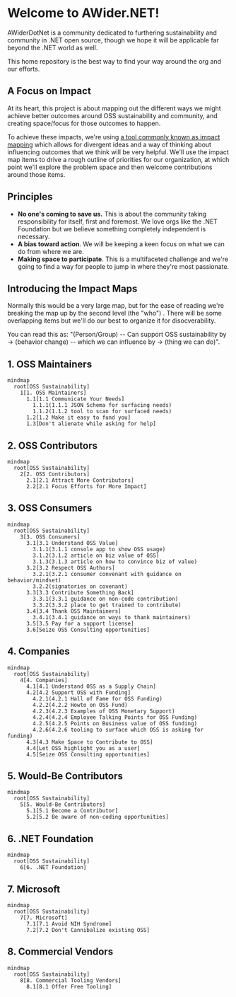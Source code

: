 # Welcome to AWider.NET!

AWiderDotNet is a community dedicated to furthering sustainability and community in .NET open source, though we hope it will be applicable far beyond the .NET world as well.

This home repository is the best way to find your way around the org and our efforts.

## A Focus on Impact

At its heart, this project is about mapping out the different ways we might achieve better outcomes around OSS sustainability and community, and creating space/focus for those outcomes to happen.

To achieve these impacts, we're using [a tool commonly known as impact mapping](https://www.impactmapping.org) which allows for divergent ideas and a way of thinking about influencing outcomes that we think will be very helpful. We'll use the impact map items to drive a rough outline of priorities for our organization, at which point we'll explore the problem space and then welcome contributions around those items.

## Principles

* **No one's coming to save us.** This is about the community taking responsibility for itself, first and foremost. We love orgs like the .NET Foundation but we believe something completely independent is necessary.
* **A bias toward action**. We will be keeping a keen focus on what we can do from where we are.
* **Making space to participate**. This is a multifaceted challenge and we're going to find a way for people to jump in where they're most passionate.

## Introducing the Impact Maps

Normally this would be a very large map, but for the ease of reading we're breaking the map up by the second level (the "who")
. There will be some overlapping items but we'll do our best to organize it for disocverability.

You can read this as: "(Person/Group) -- Can support OSS sustainability by -> (behavior change)  -- which we can influence by -> (thing we can do)".


## 1. OSS Maintainers

```mermaid
mindmap
  root[OSS Sustainability]
    1[1. OSS Maintainers]
      1.1[1.1 Communicate Your Needs]
        1.1.1(1.1.1 JSON Schema for surfacing needs)
        1.1.2(1.1.2 tool to scan for surfaced needs)
      1.2[1.2 Make it easy to fund you]
      1.3[Don't alienate while asking for help]
```

## 2. OSS Contributors

```mermaid
mindmap
  root[OSS Sustainability]
    2[2. OSS Contributors]
      2.1[2.1 Attract More Contributors]
      2.2[2.1 Focus Efforts for More Impact]
```

## 3. OSS Consumers

```mermaid
mindmap
  root[OSS Sustainability]
    3[3. OSS Consumers]
      3.1[3.1 Understand OSS Value]
        3.1.1(3.1.1 console app to show OSS usage)
        3.1.2(3.1.2 article on biz value of OSS)
        3.1.3(3.1.3 article on how to convince biz of value)
      3.2[3.2 Respect OSS Authors]
        3.2.1(3.2.1 consumer convenant with guidance on behavior/mindset)
        3.2.2(signatories on covenant)
      3.3[3.3 Contribute Something Back]
        3.3.1(3.3.1 guidance on non-code contribution)
        3.3.2(3.3.2 place to get trained to contribute)
      3.4[3.4 Thank OSS Maintainers]
        3.4.1(3.4.1 guidance on ways to thank maintainers)
      3.5[3.5 Pay for a support license]
      3.6[Seize OSS Consulting opportunities]
```

## 4. Companies

```mermaid
mindmap
  root[OSS Sustainability]
    4[4. Companies]
      4.1[4.1 Understand OSS as a Supply Chain]
      4.2[4.2 Support OSS with Funding]
        4.2.1(4.2.1 Hall of Fame for OSS Funding)
        4.2.2(4.2.2 Howto on OSS Fund)
        4.2.3(4.2.3 Examples of OSS Monetary Support)
        4.2.4(4.2.4 Employee Talking Points for OSS Funding)
        4.2.5(4.2.5 Points on Business value of OSS funding)
        4.2.6(4.2.6 tooling to surface which OSS is asking for funding)
      4.3[4.3 Make Space to Contribute to OSS]
      4.4[Let OSS highlight you as a user]
      4.5[Seize OSS Consulting opportunities]
```

## 5. Would-Be Contributors

```mermaid
mindmap
  root[OSS Sustainability]
    5[5. Would-Be Contributors]
      5.1[5.1 Become a Contributor]
      5.2[5.2 Be aware of non-coding opportunities]
```

## 6. .NET Foundation

```mermaid
mindmap
  root[OSS Sustainability]
    6[6. .NET Foundation]
```

## 7. Microsoft

```mermaid
mindmap
  root[OSS Sustainability]
    7[7. Microsoft]
      7.1[7.1 Avoid NIH Syndrome]
      7.2[7.2 Don't Cannibalize existing OSS]
```

## 8. Commercial Vendors

```mermaid
mindmap
  root[OSS Sustainability]
    8[8. Commercial Tooling Vendors]
      8.1[8.1 Offer Free Tooling]
```
